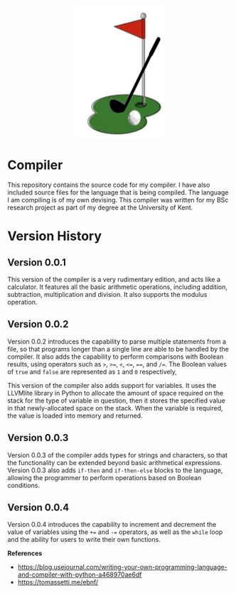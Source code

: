 <p align="center">
<img width="200" height="300" src="images/golf_pl_logo.png"></img>
</p>

# Compiler
This repository contains the source code for my compiler. I have also included source files for the language that is being compiled. The language I am compiling is of my own devising. This compiler was written for my BSc research project as part of my degree at the University of Kent. 

# Version History
Version 0.0.1
---
This version of the compiler is a very rudimentary edition, and acts like a calculator. It features all the basic arithmetic operations, including addition, subtraction, multiplication and division. It also supports the modulus operation. 

Version 0.0.2
---
Version 0.0.2 introduces the capability to parse multiple statements from a file, so that programs longer than a single line are able to be handled by the compiler. It also adds the capability to perform comparisons with Boolean results, using operators such as `>`, `>=`, `<`, `<=`, `==`, and `/=`. The Boolean values of `true` and `false` are represented as `1` and `0` respectively,  

This version of the compiler also adds support for variables. It uses the LLVMlite library in Python to allocate the amount of space required on the stack for the type of variable in question, then it stores the specified value in that newly-allocated space on the stack. When the variable is required, the value is loaded into memory and returned. 

Version 0.0.3
---
Version 0.0.3 of the compiler adds types for strings and characters, so that the functionality can be extended beyond basic arithmetical expressions. Version 0.0.3 also adds `if-then` and `if-then-else` blocks to the language, allowing the programmer to perform operations based on Boolean conditions.

Version 0.0.4
---
Version 0.0.4 introduces the capability to increment and decrement the value of variables using the `+=` and `-=` operators, as well as the `while` loop and the ability for users to write their own functions. 

**References**
- https://blog.usejournal.com/writing-your-own-programming-language-and-compiler-with-python-a468970ae6df
- https://tomassetti.me/ebnf/
